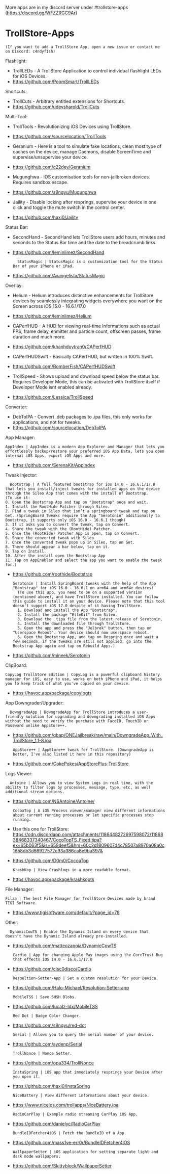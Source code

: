 More apps are in my discord server under #trollstore-apps (https://discord.gg/WFZZRGC9Ar)

# TrollStore-Apps
    (If you want to add a TrollStore App, open a new issue or contact me on Discord: c4ndyf1sh)

Flashlight:

- TrollLEDs -
A TrollStore Application to control individual flashlight LEDs for iOS Devices.
- https://github.com/PoomSmart/TrollLEDs

Shortcuts:

- TrollCuts -
Arbitrary entitled extensions for Shortcuts.
- https://github.com/udevsharold/TrollCuts

Multi-Tool:

- TrollTools -
Revolutionizing iOS Devices using TrollStore.
- https://github.com/sourcelocation/TrollTools

- Geranium -
Here is a tool to simulate fake locations, clean most type of caches on the device, manage Daemons, disable ScreenTime and supervise/unsupervise your device.
- https://github.com/c22dev/Geranium

- Mugunghwa -
iOS customisation tools for non-jailbroken devices. Requires sandbox escape.
- https://github.com/s8ngyu/Mugunghwa

- Jaility -
Disable locking after resprings, supervise your device in one click and toggle the mute switch in the control center.
- https://github.com/haxi0/Jaility

Status Bar:

- SecondHand -
SecondHand lets TrollStore users add hours, minutes and seconds to the Status Bar time and the date to the breadcrumb links.
- https://github.com/leminlimez/SecondHand

        StatusMagic | StatusMagic is a customization tool for the Status Bar of your iPhone or iPad.
- https://github.com/Avangelista/StatusMagic

Overlay:

- Helium - 
Helium introduces distinctive enhancements for TrollStore devices by seamlessly integrating widgets everywhere you want on the Screen across iOS 15.0 - 16.6.1/17.0
- https://github.com/leminlimez/Helium

- CAPerfHUD -
A HUD for viewing real-time Informations such as actual FPS, frame delay, enmitter and particle count, offscreen passes, frame duration and much more.
- https://github.com/khanhduytran0/CAPerfHUD

- CAPerfHUDSwift - 
Basically CAPerfHUD, but written in 100% Swift.
- https://github.com/BomberFish/CAPerfHUDSwift

- TrollSpeed - 
Shows upload and download speed below the status bar. Requires Developer Mode, this can be activated with TrollStore itself if Developer Mode isnt enabled already.
- https://github.com/Lessica/TrollSpeed

Converter:

- DebToIPA - 
Convert .deb packages to .ipa files, this only works for applications, and not for tweaks.
- https://github.com/sourcelocation/DebToIPA

App Manager:

    AppIndex | AppIndex is a modern App Explorer and Manager that lets you effortlessly backup/restore your preferred iOS App Data, lets you open internal iOS Apps, export iOS Apps and more.
- https://github.com/SerenaKit/AppIndex

Tweak Injector:

      Bootstrap | A full featured bootstrap for ios 14.0 - 16.6.1/17.0 that lets you install/inject tweaks for installed apps on the device through the Sileo App that comes with the install of Bootstrap.
    (To use it:
    0. Open the Bootstrap App and tap on "Bootstrap" once and wait.
    1. Install the RootHide Patcher through Sileo.
    2. Find a tweak in Sileo that isn’t a springboard tweak and tap on Get. (SpringBoard Tweaks require the App "Serotonin" additionally to Bootstrap, it supports only iOS 16.0 - 16.6.1 though)
    3. If it asks you to convert the tweak, tap on Convert.
    4. Share the tweak with the (RootHide) Patcher.
    5. Once the (RootHide) Patcher App is open, tap on Convert.
    6. Share the converted tweak with Sileo
    7. Once the converted tweak pops up in Sileo, tap on Get.
    8. There should appear a bar below, tap on it.
    9. Tap on Install.
    10. After the install open the Bootstrap App
    11. Tap on AppEnabler and select the app you want to enable the tweak for.)
- https://github.com/roothide/Bootstrap

      Serotonin | Install SpringBoard tweaks with the help of the App "Bootstrap" for iOS 16.0 - 16.6.1 on arm64 and arm64e devices!
        (To use this app, you need to be on a supported version (mentioned above), and have TrollStore installed. You can follow this guide to install it on your device. Please note that this tool doesn't support iOS 17.0 despite of it having TrollStore.
        1. Download and install the App "Bootstrap".
        2. Install the package "ElleKit" from Sileo.
        3. Download the .tipa file from the latest release of Serotonin.
        4. Install the downloaded file through TrollStore.
        5. Open the app and press the "Jelbrek" button, then tap on "Userspace Reboot". Your device should now userspace reboot.
        6. Open the Bootstrap App, and tap on Respring once and wait a few seconds, if the tweaks are still not applied, go into the Bootstrap App again and tap on Rebuild Apps.)
- https://github.com/mineek/Serotonin

ClipBoard:

    CopyLog TrollStore Edition | CopyLog is a powerful clipboard history manager for iOS, easy to use, works on both iPhone and iPad, it helps you to keep track of what you've copied on your device.
- https://havoc.app/package/copylogts

App Downgrader/Upgrader:

      DowngradeApp | DowngradeApp for TrollStore introduces a user-friendly solution for upgrading and downgrading installed iOS Apps without the need to verify the purchase with FaceID, TouchID or Password unlike AppStore++.
- https://github.com/qbap/ONEJailbreak/raw/main/DowngradeApp_With_TrollStore_1.1-8.ipa

      AppStore++ | AppStore++ tweak for TrollStore. (DowngradeApp is better, I've also listed it here in this repository)
- https://github.com/CokePokes/AppStorePlus-TrollStore

Logs Viewer:

      Antoine | Allows you to view System Logs in real time, with the ability to filter logs by processes, message, type, etc, as well additional stream options.
- https://github.com/NSAntoine/Antoine/

      CocoaTop | A iOS Process viewer/manager view different informations about current running processes or let specific processes stop running.
- Use this one for TrollStore: https://cdn.discordapp.com/attachments/1186448272697598072/1186838468337340467/CocoTopTS_Fixed.tipa?ex=65b063f5&is=659deef5&hm=60c2d1809607d4c78507a8970a08a0c1658db3d86927572c93a386ca8e9ba397&
- https://github.com/D0m0/CocoaTop

      KrashKop | View Crashlogs in a more readable format.
- https://havoc.app/package/krashkopts

File Manager:

    Filza | The best File Manager for TrollStore Devices made by brand TIGI Software.
- https://www.tigisoftware.com/default/?page_id=78


Other:

      DynamicCowTS | Enable the Dynamic Island on every device that doesn't have the Dynamic Island already pre-installed.
- https://github.com/matteozappia/DynamicCowTS

      Cardio | App for changing Apple Pay images using the CoreTrust Bug that effects iOS 14.0 - 16.6.1/17.0
- https://github.com/cisc0disco/Cardio

      Resoultion-Setter-App | Set a custom resolution for your Device.
- https://github.com/Halo-Michael/Resolution-Setter-app

      MobileTSS | Save SHSH Blobs.
- https://github.com/lucaIz-ldx/MobileTSS

      Red Dot | Badge Color Changer.
- https://github.com/s8ngyu/red-dot

      Serial | Allows you to query the serial number of your device.
- https://github.com/aydenp/Serial

      TrollNonce | Nonce Setter.
- https://github.com/opa334/TrollNonce

      InstaSpring | iOS app that immediately resprings your Device after you open it.
- https://github.com/haxi0/InstaSpring

      NiceBattery | View different informations about your device.
- https://www.niceios.com/trollapps/NiceBattery.ipa

      RadioCarPlay | Example radio streaming CarPlay iOS App.
- https://github.com/danielyc/RadioCarPlay

      BundleIDFetcher4iOS | Fetch the BundleID of a App.
- https://github.com/mass1ve-err0r/BundleIDFetcher4iOS

      WallpaperSetter | iOS application for setting separate light and dark mode wallpapers.
- https://github.com/Skittyblock/WallpaperSetter
